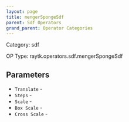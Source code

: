 ```yaml
---
layout: page
title: mengerSpongeSdf
parent: Sdf Operators
grand_parent: Operator Categories
---
```


Category: sdf

OP Type: raytk.operators.sdf.mengerSpongeSdf

## Parameters

* `Translate` - 
* `Steps` - 
* `Scale` - 
* `Box Scale` - 
* `Cross Scale` -
